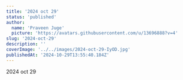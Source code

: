 ```yaml
---
title: '2024 oct 29'
status: 'published'
author:
  name: 'Praveen Juge'
  picture: 'https://avatars.githubusercontent.com/u/13696888?v=4'
slug: '2024-oct-29'
description: ''
coverImage: '../../images/2024-oct-29-IyOD.jpg'
publishedAt: '2024-10-29T13:55:40.184Z'
---
```


2024 oct 29